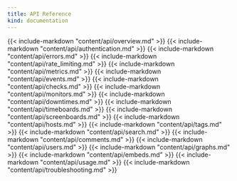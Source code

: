 ```yaml
---
title: API Reference
kind: documentation
---
```


{{< include-markdown "content/api/overview.md" >}}
{{< include-markdown "content/api/authentication.md" >}}
{{< include-markdown "content/api/errors.md" >}}
{{< include-markdown "content/api/rate_limiting.md" >}}
{{< include-markdown "content/api/metrics.md" >}}
{{< include-markdown "content/api/events.md" >}}
{{< include-markdown "content/api/checks.md" >}}
{{< include-markdown "content/api/monitors.md" >}}
{{< include-markdown "content/api/downtimes.md" >}}
{{< include-markdown "content/api/timeboards.md" >}}
{{< include-markdown "content/api/screenboards.md" >}}
{{< include-markdown "content/api/hosts.md" >}}
{{< include-markdown "content/api/tags.md" >}}
{{< include-markdown "content/api/search.md" >}}
{{< include-markdown "content/api/comments.md" >}}
{{< include-markdown "content/api/users.md" >}}
{{< include-markdown "content/api/graphs.md" >}}
{{< include-markdown "content/api/embeds.md" >}}
{{< include-markdown "content/api/usage.md" >}}
{{< include-markdown "content/api/troubleshooting.md" >}}
